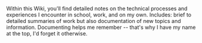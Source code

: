 Within this Wiki, you'll find detailed notes on the technical processes and experiences I encounter in school, work, and on my own. Includes: brief to detailed summaries of work but also documentation of new topics and information. Documenting helps me remember -- that's why I have my name at the top, I'd forget it otherwise.
